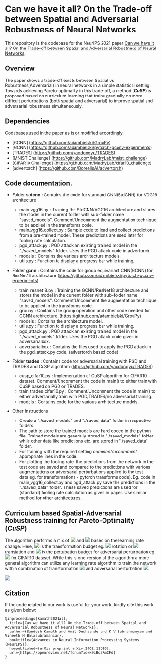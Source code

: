# Can we have it all? On the Trade-off between Spatial and Adversarial Robustness of Neural Networks 

This repository is the codebase for the NeurIPS 2021 paper [Can we have it all? On the Trade-off between Spatial and Adversarial Robustness of Neural Networks](https://proceedings.neurips.cc/paper/2021/hash/e6ff107459d435e38b54ad4c06202c33-Abstract.html).

## Overview
The paper shows a trade-off exists between Spatial vs Robustness(Adversarial) in neural networks in a simple statistical setting. Towards achieving Pareto-optimality in this trade-off, a method (***CuSP***) is proposed based on curriculum learning that trains gradually on more difficult perturbations (both spatial and adversarial) to improve spatial and adversarial robustness simultaneously.


## Dependencies
Codebases used in the paper as is or modified accordingly.

* [GCNN] (https://github.com/adambielski/GrouPy)
* [GCNN] (https://github.com/adambielski/pytorch-gconv-experiments)
* [TRADES] (https://github.com/yaodongyu/TRADES)
* [MNIST Challenge] (https://github.com/MadryLab/mnist_challenge)
* [CIFAR10 Challenge] (https://github.com/MadryLab/cifar10_challenge)
* [advertorch] (https://github.com/BorealisAI/advertorch)


## Code documentation.

* Folder **stdcnn** : Contains the code for standard CNN(StdCNN) for VGG16 architecture
	* main_vgg16.py : Training the StdCNN/VGG16 architecture and stores the model in the current folder with sub-folder name "saved_models". Comment/Uncomment the augmentation technique to be applied in the transforms code.
	* main_vgg16_collect.py : Sample code to load and collect predictions from a pre-trained model. These predictions are used later for fooling rate calculation.
	* pgd_attack.py : PGD attack an existing trained model in the "./saved_models" folder. Uses the PGD attack code in advertorch.
	* models : Contains the various architecture models.
	* utils.py : Function to display a progress bar while training.

* Folder **gcnn** : Contains the code for group equivariant CNN(GCNN) for ResNet18 architecture (https://github.com/adambielski/pytorch-gconv-experiments)
	* train_resnet18.py : Training the GCNN/ResNet18 architecture and stores the model in the current folder with sub-folder name "saved_models". Comment/Uncomment the augmentation technique to be applied in the transforms code.
	* groupy : Contains the group operation and other code needed for GCNN architecture. (https://github.com/adambielski/GrouPy)
	* models : Contains the architecture model.
	* utils.py : Function to display a progress bar while training.
	* pgd_attack.py : PGD attack an existing trained model in the "./saved_models" folder. Uses the PGD attack code given in adversarialbox.
	* adversarialbox : Contains the files used to apply the PGD attack in the pgd_attack.py code. (advertorch based code)

* Folder **trades** : Contains code for adversarial training with PGD and TRADES and CuSP algorithm (https://github.com/yaodongyu/TRADES)
	* cusp_cifar10.py : Implementation of CuSP algorithm for CIFAR10 dataset. Comment/Uncomment the code in main() to either train with CuSP based on PGD or TRADES.
	* train_trades_cifar10.py : Comment/Uncomment the code in main() to either adversarially train with PGD/TRADES/no adversarial training.
	* models : Contains code for the various architecture models.

* Other Instructions
	* Create a "./saved_models" and "./saved_data" folder in respective folders.
	* The path to store the trained models are hard coded in the python file. Trained models are generally stored in "./saved_models" folder while other data like predictions etc. are stored in "./saved_data" folder.
	* For training with the required setting *comment/uncomment* appropriate lines in the code.
	* For plotting the fooling rate, the predictions from the network in the test code are saved and compared to the predictions with various augmentations or adversarial perturbations applied to the test data(eg. for transformations - pytorch transforms code). Eg. code in main_vgg16_collect.py and pgd_attack.py save the predictions in the "./saved_data" folder. These saved predictions are used for (standard) fooling rate calculation as given in paper. Use similar method for other architectures.

## ***Cu***rriculum based ***S***patial-Adversarial Robustness training for ***P***areto-Optimality (***CuSP***)

The algorithm performs a mix of <img src="https://render.githubusercontent.com/render/math?math=T_{\theta}(X)"> and <img src="https://render.githubusercontent.com/render/math?math=A_{\epsilon}(X)"> based on the learning rate change. Here, <img src="https://render.githubusercontent.com/render/math?math=\theta"> is the transformation budget eg. <img src="https://render.githubusercontent.com/render/math?math=\pm30^\circ"> rotation or <img src="https://render.githubusercontent.com/render/math?math=\pm 2px"> translation and <img src="https://render.githubusercontent.com/render/math?math=\epsilon"> is the pertubation budget for adversarial perturbation eg. <img src="https://render.githubusercontent.com/render/math?math=8/255"> for CIFAR10 dataset. While this is one version of the algorithm a more general algorithm can utilize any learning rate algorithm to train the network with a combination of transformation <img src="https://render.githubusercontent.com/render/math?math=T_{\theta}(X)"> and adversarial perturbation <img src="https://render.githubusercontent.com/render/math?math=A_{\epsilon}(X)">.

<img src="https://render.githubusercontent.com/render/math?math=\phi \leftarrow AdversarialTraining_{\phi}(T_{\theta}(X) + A_{\epsilon}(T_{\theta}(X), \eta))">



## Citation

If the code related to our work is useful for your work, kindly cite this work as given below:

```[bibtex]
@inproceedings{kamath2021all,
  title={Can we have it all? On the Trade-off between Spatial and Adversarial Robustness of Neural Networks}, 
  author={Sandesh Kamath and Amit Deshpande and K V Subrahmanyam and Vineeth N Balasubramanian},
  booktitle={Advances in Neural Information Processing Systems (NeurIPS)},
  howpublished={arXiv preprint arXiv:2002.11318},
  url={https://openreview.net/forum?id=k9iBo3RmCFd}
}

```
